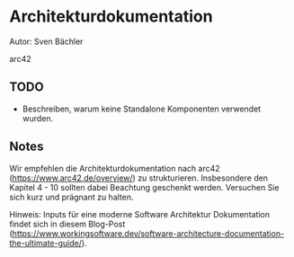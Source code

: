 # Architekturdokumentation
Autor: Sven Bächler

arc42

## TODO
* Beschreiben, warum keine Standalone Komponenten verwendet wurden.

## Notes
Wir empfehlen die Architekturdokumentation nach arc42 (https://www.arc42.de/overview/) zu strukturieren. Insbesondere den Kapitel 4 - 10 sollten dabei Beachtung geschenkt werden. Versuchen Sie sich kurz und prägnant zu halten.

Hinweis: Inputs für eine moderne Software Architektur Dokumentation findet sich in diesem Blog-Post (https://www.workingsoftware.dev/software-architecture-documentation-the-ultimate-guide/).
